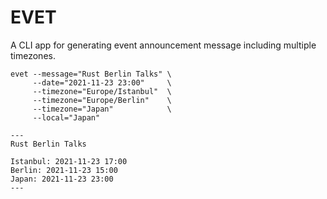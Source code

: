 # EVET

A CLI app for generating event announcement message including multiple
timezones.

```
evet --message="Rust Berlin Talks" \
     --date="2021-11-23 23:00"     \
     --timezone="Europe/Istanbul"  \
     --timezone="Europe/Berlin"    \
     --timezone="Japan"            \
     --local="Japan"

---
Rust Berlin Talks

Istanbul: 2021-11-23 17:00
Berlin: 2021-11-23 15:00
Japan: 2021-11-23 23:00
---
```
